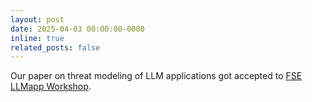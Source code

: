 ```yaml
---
layout: post
date: 2025-04-03 00:00:00-0000
inline: true
related_posts: false
---
```


Our paper on threat modeling of LLM applications got accepted to [FSE LLMapp Workshop](https://llmappworkshop.github.io/).
